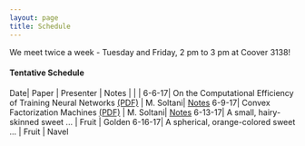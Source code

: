 ```yaml
---
layout: page
title: Schedule
---
```


<p class="message">
  We meet twice a week - Tuesday and Friday, 2 pm to 3 pm at Coover 3138! 
</p>

#### Tentative Schedule


Date| Paper |  Presenter   | Notes
    |       |              |
6-6-17| On the Computational Efficiency of Training Neural Networks [(PDF)](https://arxiv.org/pdf/1410.1141.pdf) | M. Soltani| [Notes](https://virajshah018.github.io//2017/06/05/meet1/)
6-9-17| Convex Factorization Machines [(PDF)](http://mblondel.org/publications/mblondel-ecmlpkdd2015.pdf)  | M. Soltani| [Notes](https://virajshah018.github.io//2017/06/05/meet1/)
6-13-17| A small, hairy-skinned sweet ...      | Fruit        | Golden
6-16-17| A spherical, orange-colored sweet ... | Fruit        | Navel

